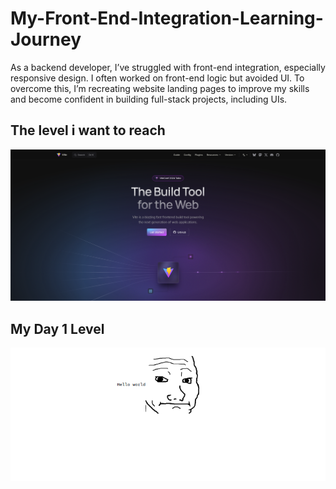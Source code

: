 # My-Front-End-Integration-Learning-Journey

As a backend developer, I’ve struggled with front-end integration, especially responsive design. I often worked on front-end logic but avoided UI. To overcome this, I’m recreating website landing pages to improve my skills and become confident in building full-stack projects, including UIs.

## The level i want to reach

![Image](./resources/f-learning-dream.png)

## My Day 1 Level
![Image](./resources/lmao-front-day-1.png)